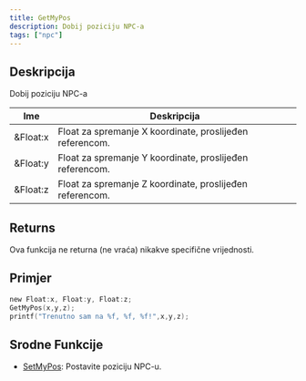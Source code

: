 ```yaml
---
title: GetMyPos
description: Dobij poziciju NPC-a
tags: ["npc"]
---
```


<VersionWarn version='SA-MP 0.3a' />

## Deskripcija

Dobij poziciju NPC-a
 
| Ime       | Deskripcija                                               |
| --------- | --------------------------------------------------------- |
| &Float:x  | Float za spremanje X koordinate, proslijeđen referencom.  |
| &Float:y  | Float za spremanje Y koordinate, proslijeđen referencom. |
| &Float:z  | Float za spremanje Z koordinate, proslijeđen referencom. |

## Returns

Ova funkcija ne returna (ne vraća) nikakve specifične vrijednosti. 

## Primjer

```c
new Float:x, Float:y, Float:z;
GetMyPos(x,y,z);
printf("Trenutno sam na %f, %f, %f!",x,y,z);
```

## Srodne Funkcije

- [SetMyPos](SetMyPos): Postavite poziciju NPC-u.
